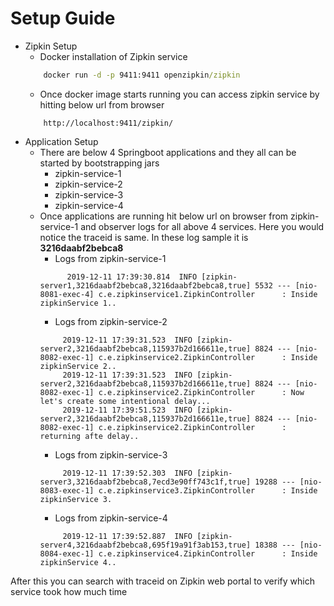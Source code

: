 # Setup Guide

- Zipkin Setup
    - Docker installation of Zipkin service
    ```cmd
        docker run -d -p 9411:9411 openzipkin/zipkin
    ```
    - Once docker image starts running you can access zipkin service by hitting below url from browser
    ```text
        http://localhost:9411/zipkin/
    ```
- Application Setup
    - There are below 4 Springboot applications and they all can be started by bootstrapping jars
        - zipkin-service-1
        - zipkin-service-2
        - zipkin-service-3
        - zipkin-service-4
    - Once applications are running hit below url on browser from zipkin-service-1 and observer logs for all above 4 services. Here you would notice the traceid is same. In these log sample it is **3216daabf2bebca8**
        - Logs from zipkin-service-1
        ```text
              2019-12-11 17:39:30.814  INFO [zipkin-server1,3216daabf2bebca8,3216daabf2bebca8,true] 5532 --- [nio-8081-exec-4] c.e.zipkinservice1.ZipkinController      : Inside zipkinService 1..
        ```
        - Logs from zipkin-service-2
         ```text
              2019-12-11 17:39:31.523  INFO [zipkin-server2,3216daabf2bebca8,115937b2d166611e,true] 8824 --- [nio-8082-exec-1] c.e.zipkinservice2.ZipkinController      : Inside zipkinService 2..
              2019-12-11 17:39:31.523  INFO [zipkin-server2,3216daabf2bebca8,115937b2d166611e,true] 8824 --- [nio-8082-exec-1] c.e.zipkinservice2.ZipkinController      : Now let's create some intentional delay...
              2019-12-11 17:39:51.523  INFO [zipkin-server2,3216daabf2bebca8,115937b2d166611e,true] 8824 --- [nio-8082-exec-1] c.e.zipkinservice2.ZipkinController      : returning afte delay..
         ```
        - Logs from zipkin-service-3
         ```text
              2019-12-11 17:39:52.303  INFO [zipkin-server3,3216daabf2bebca8,7ecd3e90ff743c1f,true] 19288 --- [nio-8083-exec-1] c.e.zipkinservice3.ZipkinController      : Inside zipkinService 3.
         ```
        - Logs from zipkin-service-4
         ```text
              2019-12-11 17:39:52.887  INFO [zipkin-server4,3216daabf2bebca8,695f19a91f3ab153,true] 18388 --- [nio-8084-exec-1] c.e.zipkinservice4.ZipkinController      : Inside zipkinService 4..
         ```
After this you can search with traceid on Zipkin web portal to verify which service took how much time
        
    